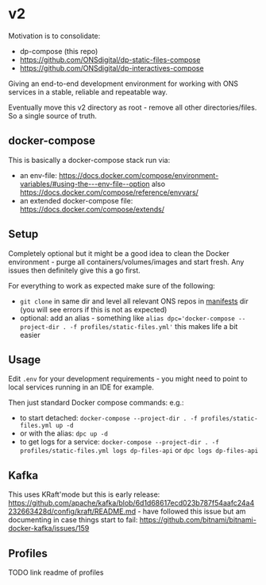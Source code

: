 # v2

Motivation is to consolidate: 
- dp-compose (this repo)
- https://github.com/ONSdigital/dp-static-files-compose
- https://github.com/ONSdigital/dp-interactives-compose

Giving an end-to-end development environment for working with ONS services in a stable, reliable and repeatable way.

Eventually move this v2 directory as root - remove all other directories/files. So a single source of truth.

## docker-compose

This is basically a docker-compose stack run via:
- an env-file: https://docs.docker.com/compose/environment-variables/#using-the---env-file--option also https://docs.docker.com/compose/reference/envvars/
- an extended docker-compose file: https://docs.docker.com/compose/extends/

## Setup

Completely optional but it might be a good idea to clean the Docker environment - purge all containers/volumes/images and start fresh. Any issues then definitely give this a go first.

For everything to work as expected make sure of the following:

- `git clone` in same dir and level all relevant ONS repos in [manifests](manifests) dir (you will see errors if this is not as expected)
- optional: add an alias - something like `alias dpc='docker-compose --project-dir . -f profiles/static-files.yml'` this makes life a bit easier

## Usage

Edit `.env` for your development requirements - you might need to point to local services running in an IDE for example.

Then just standard Docker compose commands: e.g.:
- to start detached: `docker-compose --project-dir . -f profiles/static-files.yml up -d`
- or with the alias: `dpc up -d`
- to get logs for a service: `docker-compose --project-dir . -f profiles/static-files.yml logs dp-files-api` or `dpc logs dp-files-api`

## Kafka

This uses KRaft'mode but this is early release: https://github.com/apache/kafka/blob/6d1d68617ecd023b787f54aafc24a4232663428d/config/kraft/README.md - have followed this issue but am documenting in case things start to fail: https://github.com/bitnami/bitnami-docker-kafka/issues/159


## Profiles

TODO link readme of profiles